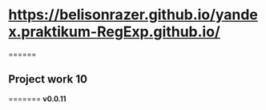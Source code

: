 # https://belisonrazer.github.io/yandex.praktikum-RegExp.github.io/
======

## Project work 10
=======
**v0.0.11**